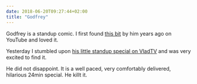 ```yaml
---
date: 2018-06-20T09:27:44+02:00
title: "Godfrey"
---
```


Godfrey is a standup comic. I first found [this bit](https://www.youtube.com/watch?v=uk2Azl628Nw) by him years ago on YouTube and loved it. 

Yesterday I stumbled upon [his little standup special on VladTV](https://www.youtube.com/watch?v=lfYyoVa20mU) and was very excited to find it. 

He did not disappoint. It is a well paced, very comfortably delivered, hilarious 24min special. He killt it.